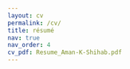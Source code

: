 ```yaml
---
layout: cv
permalink: /cv/
title: résumé
nav: true
nav_order: 4
cv_pdf: Resume_Aman-K-Shihab.pdf
---
```

